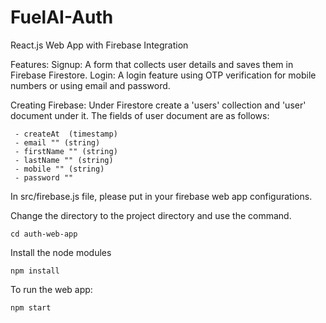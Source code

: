 # FuelAI-Auth
React.js Web App with Firebase Integration

Features: 
Signup: A form that collects user details and saves them in Firebase Firestore.
Login: A login feature using OTP verification for mobile numbers or using email and password.

Creating Firebase:
Under Firestore create a 'users' collection and 'user' document under it. 
The fields of user document are as follows:
```
 - createAt  (timestamp)
 - email "" (string)
 - firstName "" (string)
 - lastName "" (string)
 - mobile "" (string)
 - password ""
```

In src/firebase.js file, please put in your firebase web app configurations.

Change the directory to the project directory and use the command.
```
cd auth-web-app
```

Install the node modules
```
npm install
```

To run the web app:
```
npm start
```


